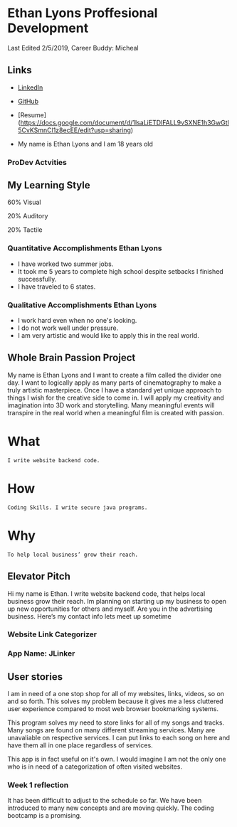 # Ethan Lyons Proffesional Development

Last Edited 2/5/2019, Career Buddy: Micheal

## Links

* [LinkedIn](https://www.linkedin.com/in/ethan-lyons-42999416a)
* [GitHub](https://github.com/EthanLyons)
* [Resume] (https://docs.google.com/document/d/1IsaLiETDIFALL9vSXNE1h3GwGtl5CvKSmnCl1z8ecEE/edit?usp=sharing)

* My name is Ethan Lyons and I am 18 years old

### ProDev Actvities

## My Learning Style

60% Visual

20% Auditory

20% Tactile



### Quantitative Accomplishments Ethan Lyons
* I have worked two summer jobs.
* It took me 5 years to complete high school despite setbacks I finished successfully.
* I have traveled to 6 states.

### Qualitative Accomplishments Ethan Lyons
* I work hard even when no one's looking.
* I do not work well under pressure.
* I am very artistic and would like to apply this in the real world.


## Whole Brain Passion Project
 My name is Ethan Lyons and I want to create a film called the divider one day.
 I want to logically apply as many parts of cinematography to make a truly artistic masterpiece.
 Once I have a standard yet unique approach to things I wish for the creative side to come in.
 I will apply my creativity and imagination into 3D work and storytelling.
 Many meaningful events will transpire in the real world when a meaningful film is created with passion.



# What
	I write website backend code.
# How
	Coding Skills. I write secure java programs.
# Why
	To help local business’ grow their reach.

## Elevator Pitch
Hi my name is Ethan. I write website backend code, that helps local business grow their reach.
Im planning on starting up my business to open up new opportunities for others and myself.
Are you in the advertising business. Here’s my contact info lets meet up sometime
 
### Website Link Categorizer
### App Name: JLinker

 ## User stories
 
 I am in need of a one stop shop for all of my websites, links, videos, so on and so forth.
 This solves my problem because it gives me a less cluttered user experience compared to most
 web browser bookmarking systems.
 
 This program solves my need to store links for all of my songs and tracks. Many songs
 are found on many different streaming services. Many are unavaliable on respective services.
 I can put links to each song on here and have them all in one place regardless of services.
 
 This app is in fact useful on it's own. I would imagine I am not the only one
 who is in need of a categorization of often visited websites.
 




### Week 1 reflection

It has been difficult to adjust to the schedule so far. We have been introduced to many new concepts and are moving quickly.
The coding bootcamp is a promising. 


### 